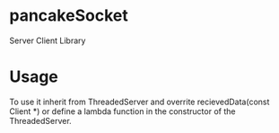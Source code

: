 # pancakeSocket
Server Client Library

# Usage
To use it inherit from ThreadedServer and overrite recievedData(const Client *) or define a lambda function in the constructor of the ThreadedServer.

